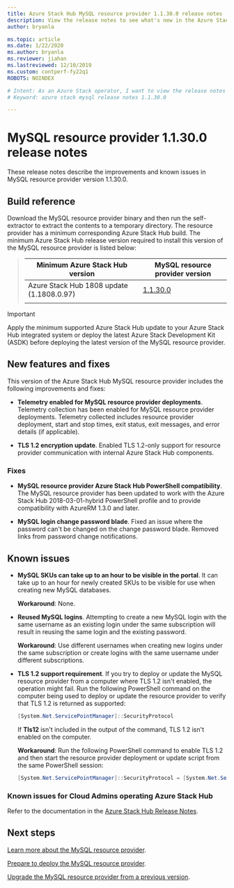 ```yaml
---
title: Azure Stack Hub MySQL resource provider 1.1.30.0 release notes 
description: View the release notes to see what's new in the Azure Stack Hub MySQL resource provider 1.1.30.0 update.
author: bryanla

ms.topic: article
ms.date: 1/22/2020
ms.author: bryanla
ms.reviewer: jiahan
ms.lastreviewed: 12/10/2019
ms.custom: contperf-fy22q1
ROBOTS: NOINDEX

# Intent: As an Azure Stack operator, I want to view the release notes for MySQL RP 1.1.30.0 so I can see what's new.
# Keyword: azure stack mysql release notes 1.1.30.0

---
```



# MySQL resource provider 1.1.30.0 release notes

These release notes describe the improvements and known issues in MySQL resource provider version 1.1.30.0.

## Build reference
Download the MySQL resource provider binary and then run the self-extractor to extract the contents to a temporary directory. The resource provider has a minimum corresponding Azure Stack Hub build. The minimum Azure Stack Hub release version required to install this version of the MySQL resource provider is listed below:

> |Minimum Azure Stack Hub version|MySQL resource provider version|
> |-----|-----|
> |Azure Stack Hub 1808 update (1.1808.0.97)|[1.1.30.0](https://aka.ms/azurestackmysqlrp11300)|
> |     |     |

> [!IMPORTANT]
> Apply the minimum supported Azure Stack Hub update to your Azure Stack Hub integrated system or deploy the latest Azure Stack Development Kit (ASDK) before deploying the latest version of the MySQL resource provider.

## New features and fixes
This version of the Azure Stack Hub MySQL resource provider includes the following improvements and fixes:

- **Telemetry enabled for MySQL resource provider deployments**. Telemetry collection has been enabled for MySQL resource provider deployments. Telemetry collected includes resource provider deployment, start and stop times, exit status, exit messages, and error details (if applicable).

- **TLS 1.2 encryption update**. Enabled TLS 1.2-only support for resource provider communication with internal Azure Stack Hub components. 

### Fixes

- **MySQL resource provider Azure Stack Hub PowerShell compatibility**. The MySQL resource provider has been updated to work with the Azure Stack Hub 2018-03-01-hybrid PowerShell profile and to provide compatibility with AzureRM 1.3.0 and later.

- **MySQL login change password blade**. Fixed an issue where the password can't be changed on the change password blade. Removed links from password change notifications.

## Known issues

- **MySQL SKUs can take up to an hour to be visible in the portal**. It can take up to an hour for newly created SKUs to be visible for use when creating new MySQL databases.

    **Workaround**: None.

- **Reused MySQL logins**. Attempting to create a new MySQL login with the same username as an existing login under the same subscription will result in reusing the same login and the existing password.

    **Workaround**: Use different usernames when creating new logins under the same subscription or create logins with the same username under different subscriptions.

- **TLS 1.2 support requirement**. If you try to deploy or update the MySQL resource provider from a computer where TLS 1.2 isn't enabled, the operation might fail. Run the following PowerShell command on the computer being used to deploy or update the resource provider to verify that TLS 1.2 is returned as supported:

  ```powershell
  [System.Net.ServicePointManager]::SecurityProtocol
  ```

  If **Tls12** isn't included in the output of the command, TLS 1.2 isn't enabled on the computer.

    **Workaround**: Run the following PowerShell command to enable TLS 1.2 and then start the resource provider deployment or update script from the same PowerShell session:

    ```powershell
    [System.Net.ServicePointManager]::SecurityProtocol = [System.Net.SecurityProtocolType]::Tls12
    ```
 
### Known issues for Cloud Admins operating Azure Stack Hub
Refer to the documentation in the [Azure Stack Hub Release Notes](azure-stack-servicing-policy.md).

## Next steps
[Learn more about the MySQL resource provider](azure-stack-mysql-resource-provider.md).

[Prepare to deploy the MySQL resource provider](azure-stack-mysql-resource-provider-deploy.md#prerequisites).

[Upgrade the MySQL resource provider from a previous version](azure-stack-mysql-resource-provider-update.md). 